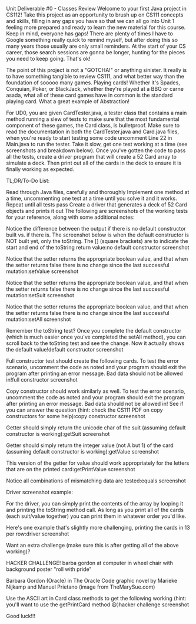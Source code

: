 Unit Deliverable #0 - Classes Review
Welcome to your first Java project in CS112! Take this project as an opportunity to brush up on CS111 concepts and skills, filling in any gaps you have so that we can all go into Unit 1 feeling more prepared and ready to learn the new material for this course. Keep in mind, everyone has gaps! There are plenty of times I have to Google something really quick to remind myself, but after doing this so many years those usually are only small reminders. At the start of your CS career, those search sessions are gonna be longer, hunting for the pieces you need to keep going. That's ok!

The point of this project is not a "GOTCHA!" or anything sinister. It really is to have something tangible to review CS111, and what better way than the foundation of sooooo many games. Playing cards! Whether it's Spades, Conquian, Poker, or BlackJack, whether they're played at a BBQ or carne asada, what all of these card games have in common is the standard playing card. What a great example of Abstraction!

For UD0, you are given CardTester.java, a tester class that contains a main method running a slew of tests to make sure that the most fundamental component of these games, the Card class, is bulletproof. Make sure to read the documentation in both the CardTester.java and Card.java files, when you're ready to start testing some code uncomment Line 22 in Main.java to run the tester. Take it slow, get one test working at a time (see screenshots and breakdown below). Once you've gotten the code to pass all the tests, create a driver program that will create a 52 Card array to simulate a deck. Then print out all of the cards in the deck to ensure it is finally working as expected.

TL;DR/To-Do List:

Read through Java files, carefully and thoroughly
Implement one method at a time, uncommenting one test at a time until you solve it and it works.
Repeat until all tests pass
Create a driver that generates a deck of 52 Card objects and prints it out
The following are screenshots of the working tests for your reference, along with some additional notes:

Notice the difference between the output if there is no default constructor built vs. if there is. The screenshot below is when the default constructor is NOT built yet, only the toString. The [] (square brackets) are to indicate the start and end of the toString return value:no default constructor screenshot

Notice that the setter returns the appropriate boolean value, and that when the setter returns false there is no change since the last successful mutation:setValue screenshot

Notice that the setter returns the appropriate boolean value, and that when the setter returns false there is no change since the last successful mutation:setSuit screenshot

Notice that the setter returns the appropriate boolean value, and that when the setter returns false there is no change since the last successful mutation:setAll screenshot

Remember the toString test? Once you complete the default constructor (which is much easier once you've completed the setAll method), you can scroll back to the toString test and see the change. Now it actually shows the default value!default constructor screenshot

Full constructor test should create the following cards. To test the error scenario, uncomment the code as noted and your program should exit the program after printing an error message. Bad data should not be allowed in!full constructor screenshot

Copy constructor should work similarly as well. To test the error scenario, uncomment the code as noted and your program should exit the program after printing an error message. Bad data should not be allowed in! See if you can answer the question (hint: check the CS111 PDF on copy constructors for some help):copy constructor screenshot

Getter should simply return the unicode char of the suit (assuming default constructor is working):getSuit screenshot

Getter should simply return the integer value (not A but 1) of the card (assuming default constructor is working):getValue screenshot

This version of the getter for value should work appropriately for the letters that are on the printed card:getPrintValue screenshot

Notice all combinations of mismatching data are tested:equals screenshot

Driver screenshot example:

For the driver, you can simply print the contents of the array by looping it and printing the toString method call. As long as you print all of the cards (each suit/value together) you can print them in whatever order you'd like.

Here's one example that's slightly more challenging, printing the cards in 13 per row:driver screenshot

Want an extra challenge (make sure this is after getting all of the above working)?

HACKER CHALLENGE!
barba gordon at computer in wheel chair with background poster "roll with pride"

Barbara Gordon (Oracle) in The Oracle Code graphic novel by Marieke Nijkamp and Manuel Prietano (image from TheMarySue.com)

Use the ASCII art in Card class methods to get the following working (hint: you'll want to use the getPrintCard method 😃)hacker challenge screenshot

Good luck!!!

